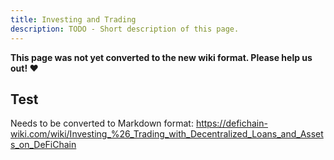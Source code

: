 ```yaml
---
title: Investing and Trading
description: TODO - Short description of this page.
---
```


**This page was not yet converted to the new wiki format. Please help us out! ❤**

## Test

Needs to be converted to Markdown format: https://defichain-wiki.com/wiki/Investing_%26_Trading_with_Decentralized_Loans_and_Assets_on_DeFiChain
